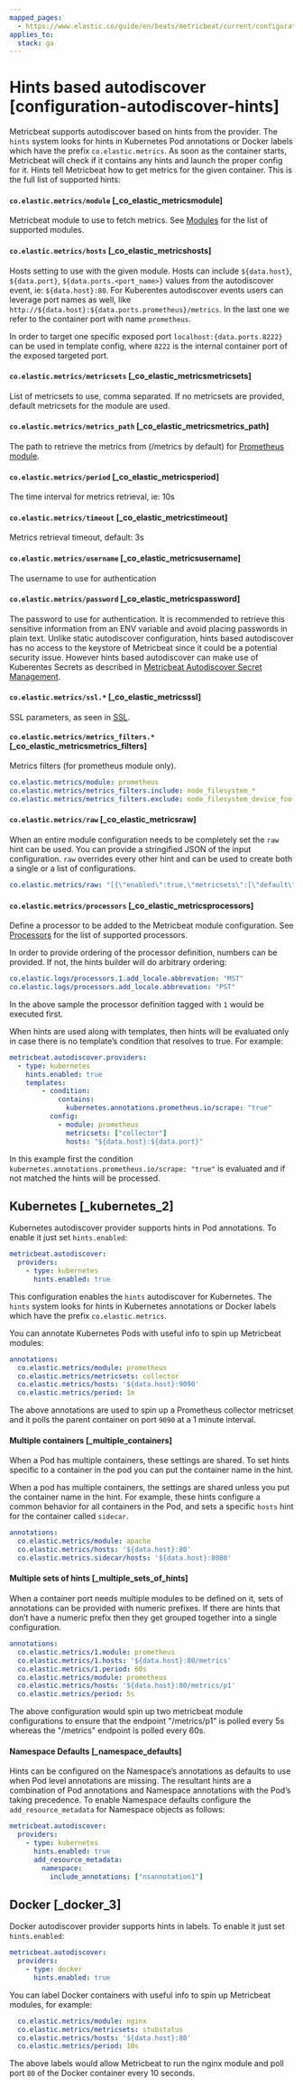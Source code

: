 ```yaml
---
mapped_pages:
  - https://www.elastic.co/guide/en/beats/metricbeat/current/configuration-autodiscover-hints.html
applies_to:
  stack: ga
---
```


# Hints based autodiscover [configuration-autodiscover-hints]

Metricbeat supports autodiscover based on hints from the provider. The `hints` system looks for hints in Kubernetes Pod annotations or Docker labels which have the prefix `co.elastic.metrics`. As soon as the container starts, Metricbeat will check if it contains any hints and launch the proper config for it. Hints tell Metricbeat how to get metrics for the given container. This is the full list of supported hints:


#### `co.elastic.metrics/module` [_co_elastic_metricsmodule]

Metricbeat module to use to fetch metrics. See [Modules](/reference/metricbeat/metricbeat-modules.md) for the list of supported modules.


#### `co.elastic.metrics/hosts` [_co_elastic_metricshosts]

Hosts setting to use with the given module. Hosts can include `${data.host}`, `${data.port}`, `${data.ports.<port_name>}` values from the autodiscover event, ie: `${data.host}:80`. For Kuberentes autodiscover events users can leverage port names as well, like `http://${data.host}:${data.ports.prometheus}/metrics`. In the last one we refer to the container port with name `prometheus`.

In order to target one specific exposed port `localhost:{data.ports.8222}` can be used in template config, where `8222` is the internal container port of the exposed targeted port.


#### `co.elastic.metrics/metricsets` [_co_elastic_metricsmetricsets]

List of metricsets to use, comma separated. If no metricsets are provided, default metricsets for the module are used.


#### `co.elastic.metrics/metrics_path` [_co_elastic_metricsmetrics_path]

The path to retrieve the metrics from (/metrics by default) for [Prometheus module](/reference/metricbeat/metricbeat-module-prometheus.md#prometheus-module).


#### `co.elastic.metrics/period` [_co_elastic_metricsperiod]

The time interval for metrics retrieval, ie: 10s


#### `co.elastic.metrics/timeout` [_co_elastic_metricstimeout]

Metrics retrieval timeout, default: 3s


#### `co.elastic.metrics/username` [_co_elastic_metricsusername]

The username to use for authentication


#### `co.elastic.metrics/password` [_co_elastic_metricspassword]

The password to use for authentication. It is recommended to retrieve this sensitive information from an ENV variable and avoid placing passwords in plain text. Unlike static autodiscover configuration, hints based autodiscover has no access to the keystore of Metricbeat since it could be a potential security issue. However hints based autodiscover can make use of Kuberentes Secrets as described in [Metricbeat Autodiscover Secret Management](/reference/metricbeat/configuration-autodiscover.md#kubernetes-secrets).


#### `co.elastic.metrics/ssl.*` [_co_elastic_metricsssl]

SSL parameters, as seen in [SSL](/reference/metricbeat/configuration-ssl.md).


#### `co.elastic.metrics/metrics_filters.*` [_co_elastic_metricsmetrics_filters]

Metrics filters (for prometheus module only).

```yaml
co.elastic.metrics/module: prometheus
co.elastic.metrics/metrics_filters.include: node_filesystem_*
co.elastic.metrics/metrics_filters.exclude: node_filesystem_device_foo,node_filesystem_device_bar
```


#### `co.elastic.metrics/raw` [_co_elastic_metricsraw]

When an entire module configuration needs to be completely set the `raw` hint can be used. You can provide a stringified JSON of the input configuration. `raw` overrides every other hint and can be used to create both a single or a list of configurations.

```yaml
co.elastic.metrics/raw: "[{\"enabled\":true,\"metricsets\":[\"default\"],\"module\":\"mockmoduledefaults\",\"period\":\"1m\",\"timeout\":\"3s\"}]"
```


#### `co.elastic.metrics/processors` [_co_elastic_metricsprocessors]

Define a processor to be added to the Metricbeat module configuration. See [Processors](/reference/metricbeat/filtering-enhancing-data.md) for the list of supported processors.

In order to provide ordering of the processor definition, numbers can be provided. If not, the hints builder will do arbitrary ordering:

```yaml
co.elastic.logs/processors.1.add_locale.abbrevation: "MST"
co.elastic.logs/processors.add_locale.abbrevation: "PST"
```

In the above sample the processor definition tagged with `1` would be executed first.

When hints are used along with templates, then hints will be evaluated only in case there is no template’s condition that resolves to true. For example:

```yaml
metricbeat.autodiscover.providers:
  - type: kubernetes
    hints.enabled: true
    templates:
        - condition:
            contains:
              kubernetes.annotations.prometheus.io/scrape: "true"
          config:
            - module: prometheus
              metricsets: ["collector"]
              hosts: "${data.host}:${data.port}"
```

In this example first the condition `kubernetes.annotations.prometheus.io/scrape: "true"` is evaluated and if not matched the hints will be processed.


## Kubernetes [_kubernetes_2]

Kubernetes autodiscover provider supports hints in Pod annotations. To enable it just set `hints.enabled`:

```yaml
metricbeat.autodiscover:
  providers:
    - type: kubernetes
      hints.enabled: true
```

This configuration enables the `hints` autodiscover for Kubernetes. The `hints` system looks for hints in Kubernetes annotations or Docker labels which have the prefix `co.elastic.metrics`.

You can annotate Kubernetes Pods with useful info to spin up Metricbeat modules:

```yaml
annotations:
  co.elastic.metrics/module: prometheus
  co.elastic.metrics/metricsets: collector
  co.elastic.metrics/hosts: '${data.host}:9090'
  co.elastic.metrics/period: 1m
```

The above annotations are used to spin up a Prometheus collector metricset and it polls the parent container on port `9090` at a 1 minute interval.


#### Multiple containers [_multiple_containers]

When a Pod has multiple containers, these settings are shared. To set hints specific to a container in the pod you can put the container name in the hint.

When a pod has multiple containers, the settings are shared unless you put the container name in the hint. For example, these hints configure a common behavior for all containers in the Pod, and sets a specific `hosts` hint for the container called `sidecar`.

```yaml
annotations:
  co.elastic.metrics/module: apache
  co.elastic.metrics/hosts: '${data.host}:80'
  co.elastic.metrics.sidecar/hosts: '${data.host}:8080'
```


#### Multiple sets of hints [_multiple_sets_of_hints]

When a container port needs multiple modules to be defined on it, sets of annotations can be provided with numeric prefixes. If there are hints that don’t have a numeric prefix then they get grouped together into a single configuration.

```yaml
annotations:
  co.elastic.metrics/1.module: prometheus
  co.elastic.metrics/1.hosts: '${data.host}:80/metrics'
  co.elastic.metrics/1.period: 60s
  co.elastic.metrics/module: prometheus
  co.elastic.metrics/hosts: '${data.host}:80/metrics/p1'
  co.elastic.metrics/period: 5s
```

The above configuration would spin up two metricbeat module configurations to ensure that the endpoint "/metrics/p1" is polled every 5s whereas the "/metrics" endpoint is polled every 60s.


#### Namespace Defaults [_namespace_defaults]

Hints can be configured on the Namespace’s annotations as defaults to use when Pod level annotations are missing. The resultant hints are a combination of Pod annotations and Namespace annotations with the Pod’s taking precedence. To enable Namespace defaults configure the `add_resource_metadata` for Namespace objects as follows:

```yaml
metricbeat.autodiscover:
  providers:
    - type: kubernetes
      hints.enabled: true
      add_resource_metadata:
        namespace:
          include_annotations: ["nsannotation1"]
```


## Docker [_docker_3]

Docker autodiscover provider supports hints in labels. To enable it just set `hints.enabled`:

```yaml
metricbeat.autodiscover:
  providers:
    - type: docker
      hints.enabled: true
```

You can label Docker containers with useful info to spin up Metricbeat modules, for example:

```yaml
  co.elastic.metrics/module: nginx
  co.elastic.metrics/metricsets: stubstatus
  co.elastic.metrics/hosts: '${data.host}:80'
  co.elastic.metrics/period: 10s
```

The above labels would allow Metricbeat to run the nginx module and poll port `80` of the Docker container every 10 seconds.


